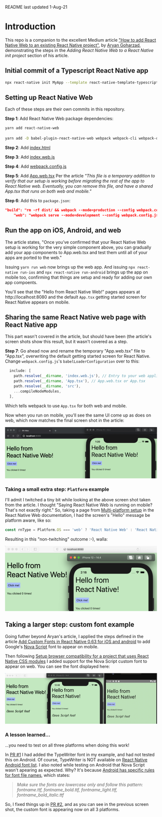 README last updated 1-Aug-21

# Introduction

This repo is a companion to the excellent Medium article ["How to add React Native Web to an existing React Native project"](https://arry.medium.com/how-to-add-react-native-web-to-an-existing-react-native-project-eb98c952c12f), by [Aryan Goharzad](https://arry.medium.com), demonstrating the steps in the _Adding React Native Web to a React Native init project_ section of his article.

## Initial commit of a Typescript React Native app

```sh
npx react-native init MyApp --template react-native-template-typescript
```

## Setting up React Native Web

Each of these steps are their own commits in this repository.

**Step 1**: Add React Native Web package dependencies:

```sh
yarn add react-native-web

yarn add -D babel-plugin-react-native-web webpack webpack-cli webpack-dev-server html-webpack-plugin react-dom babel-loader url-loader @svgr/webpack
```

**Step 2**: Add [index.html](https://gist.github.com/arrygoo/81d95ecc55313a7d0668f6711cfc7ff9#file-index-html)

**Step 3**: Add [index.web.js](https://gist.github.com/arrygoo/81d95ecc55313a7d0668f6711cfc7ff9#file-index-web-js)

**Step 4**: Add [webpack.config.js](https://gist.github.com/arrygoo/81d95ecc55313a7d0668f6711cfc7ff9#file-webpack-config-js)

**Step 5**: Add [App.web.tsx](https://gist.github.com/arrygoo/81d95ecc55313a7d0668f6711cfc7ff9#file-app-web-tsx)
Per the article *"This file is a temporary addition to verify that our setup is working before migrating the rest of the app to React Native web. Eventually, you can remove this file, and have a shared App.tsx that runs on both web and mobile."*

**Step 6**: Add this to `package.json`:

```json
"build": "rm -rf dist/ && webpack --mode=production --config webpack.config.js",
    "web": "webpack serve --mode=development --config webpack.config.js"
```

## Run the app on iOS, Android, and web

The article states, "Once you’ve confirmed that your React Native Web setup is working for the very simple component above, you can gradually add your app components to App.web.tsx and test them until all of your apps are ported to the web."

Issuing `yarn run web` now brings up the web app. And issuing `npx react-native run-ios` and `npx react-native run-android` brings up the app on mobile too, confirming that things are setup and ready for adding our own app compoents.

You'll see that the "Hello from React Native Web!" pages appears at http://localhost:8080 and the default `App.tsx` getting started screen for React Native appears on mobile.

## Sharing the same React Native web page with React Native app

This part wasn't covered in the article, but should have been (the article's screen shots show this result, but it wasn't covered as a step.

**Step 7**: Go ahead now and rename the temporary "App.web.tsx" file to "App.tsx", overwriting the default getting started screen for React Native. Change `webpack.config.js`'s `babelLoaderConfiguration` over to this:

```js
  include: [
    path.resolve(__dirname, 'index.web.js'), // Entry to your web application
    path.resolve(__dirname, 'App.tsx'), // App.web.tsx or App.tsx
    path.resolve(__dirname, 'src'),
    ...compileNodeModules,
  ],
```

Which tells webpack to use `App.tsx` for both web and mobile.

Now when you run on mobile, you'll see the same UI come up as does on web, which now matches the final screen shot in the article:

![](screenshot.png)

### Taking a small extra step: `Platform` example

I'll admit I twitched a tiny bit while looking at the above screen shot taken from the article. I thought "Saying React Native Web is running on mobile? That's not exactly right." So, taking a page from [Multi-platform setup](https://necolas.github.io/react-native-web/docs/multi-platform/) in the React Native Web documentation, I had the screen's "Hello" message be platform aware, like so:

```ts
const rnType = Platform.OS === 'web' ? 'React Native Web' : 'React Native';
```

Resulting in this "non-twitching" outcome :-), walla:

![](screenshot2.png)

## Taking a larger step: custom font example

Going futher beyond Aryan's article, I applied the steps defined in the article [Add Custom Fonts in React Native 0.63 for iOS and android](https://dev.to/aneeqakhan/add-custom-fonts-in-react-native-0-63-for-ios-and-android-3a9e) to add Google's [Nova Script](https://fonts.google.com/specimen/Nova+Script) font to appear on mobile.

Then following [Setup browser compatibility for a project that uses React Native CSS modules](https://github.com/kristerkari/react-native-css-modules/blob/master/docs/web-compatibility.md) I added support for the Nova Script custom font to appear on web. You can see the font displayed here:

![](screenshot3.png)

### A lesson learned...

...you need to test on all three platforms when doing this work!

In [PR #1](https://github.com/jkoutavas/add-rnw-to-rn-typescript-app/pull/1) I had added the TypeWriter font in my example, and had not tested this on Android. Of course, TypeWriter is NOT available on [React Native Android font list](https://github.com/react-native-training/react-native-fonts). I also noted while testing on Android that Nova Script wasn't apearing as expected. Why? It's because [Android has specific rules for font file names](https://medium.com/@gattermeier/custom-fonts-in-react-native-for-android-b8a331a7d2a7#.vkk8etu6d), which states:

> *Make sure the fonts are lowercase only and follow this pattern: fontname.ttf, fontname_bold.ttf, fontname_light.ttf, fontname_bold_italic.ttf*

So, I fixed things up in [PR #2](https://github.com/jkoutavas/add-rnw-to-rn-typescript-app/pull/1), and as you can see in the previous screen shot, the custom font is appearing now on all 3 platforms.